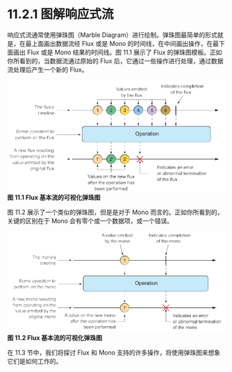 # 11.2.1 图解响应式流

响应式流通常使用弹珠图（Marble Diagram）进行绘制。弹珠图最简单的形式就是，在最上面画出数据流经 Flux 或是 Mono 的时间线，在中间画出操作，在最下面画出 Flux 或是 Mono 结果的时间线。图 11.1 展示了 Flux 的弹珠图模板。正如你所看到的，当数据流通过原始的 Flux 后，它通过一些操作进行处理，通过数据流处理后产生一个新的 Flux。

![](../../assets/11.1.png)
**图 11.1 Flux 基本流的可视化弹珠图** <br/>

图 11.2 展示了一个类似的弹珠图，但是是对于 Mono 而言的。正如你所看到的，关键的区别在于 Mono 会有零个或一个数据项，或一个错误。

![](../../assets/11.2.png)
**图 11.2 Flux 基本流的可视化弹珠图** <br/>

在 11.3 节中，我们将探讨 Flux 和 Mono 支持的许多操作，将使用弹珠图来想象它们是如何工作的。


